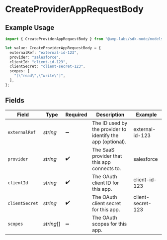 # CreateProviderAppRequestBody

## Example Usage

```typescript
import { CreateProviderAppRequestBody } from "@amp-labs/sdk-node/models/operations";

let value: CreateProviderAppRequestBody = {
  externalRef: "external-id-123",
  provider: "salesforce",
  clientId: "client-id-123",
  clientSecret: "client-secret-123",
  scopes: [
    "[\"read\",\"write\"]",
  ],
};
```

## Fields

| Field                                                       | Type                                                        | Required                                                    | Description                                                 | Example                                                     |
| ----------------------------------------------------------- | ----------------------------------------------------------- | ----------------------------------------------------------- | ----------------------------------------------------------- | ----------------------------------------------------------- |
| `externalRef`                                               | *string*                                                    | :heavy_minus_sign:                                          | The ID used by the provider to identify the app (optional). | external-id-123                                             |
| `provider`                                                  | *string*                                                    | :heavy_check_mark:                                          | The SaaS provider that this app connects to.                | salesforce                                                  |
| `clientId`                                                  | *string*                                                    | :heavy_check_mark:                                          | The OAuth client ID for this app.                           | client-id-123                                               |
| `clientSecret`                                              | *string*                                                    | :heavy_check_mark:                                          | The OAuth client secret for this app.                       | client-secret-123                                           |
| `scopes`                                                    | *string*[]                                                  | :heavy_minus_sign:                                          | The OAuth scopes for this app.                              |                                                             |